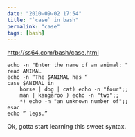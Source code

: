 ```yaml
---
date: "2010-09-02 17:54"
title: "`case` in bash"
permalink: "case"
tags: [bash]
---
```


http://ss64.com/bash/case.html

```shell
echo -n "Enter the name of an animal: "
read ANIMAL
echo -n “The $ANIMAL has “
case $ANIMAL in
    horse | dog | cat) echo -n "four";;
    man | kangaroo ) echo -n "two";;
    *) echo -n "an unknown number of";;
esac
echo ” legs.”
```

Ok, gotta start learning this sweet syntax.
